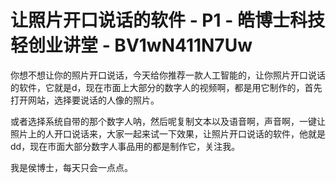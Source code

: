 # 让照片开口说话的软件 - P1 - 皓博士科技轻创业讲堂 - BV1wN411N7Uw

你想不想让你的照片开口说话，今天给你推荐一款人工智能的，让你照片开口说话的软件，它就是d，现在市面上大部分的数字人的视频啊，都是用它制作的，首先打开网站，选择要说话的人像的照片。

或者选择系统自带的那个数字人呐，然后呢复制文本以及语音啊，声音啊，一键让照片上的人开口说话来，大家一起来试一下效果，让照片开口说话的软件，他就是dd，现在市面大部分数字人事品用的都是制作它，关注我。

我是侯博士，每天只会一点点。